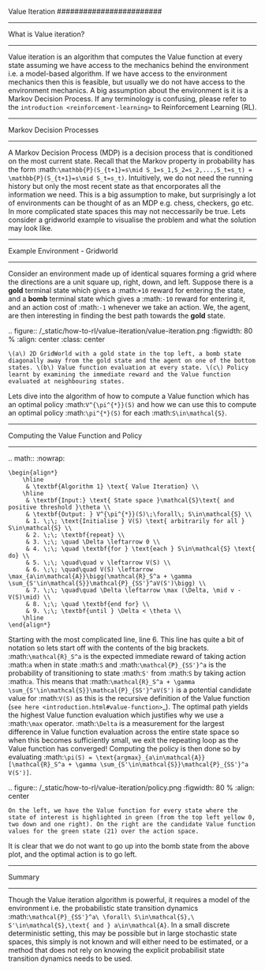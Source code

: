 Value Iteration
########################

**************************
What is Value iteration?
**************************

Value iteration is an algorithm that computes the Value function at every state assuming we have access to the mechanics behind the environment i.e. a model-based algorithm. If we have access to the environment mechanics then this is feasible, but usually we do not have access to the environment mechanics. A big assumption about the environment is it is a Markov Decision Process. If any terminology is confusing, please refer to the `introduction <reinforcement-learning>` to Reinforcement Learning (RL).

*************************
Markov Decision Processes
*************************

A Markov Decision Process (MDP) is a decision process that is conditioned on the most current state. Recall that the Markov property in probability has the form :math:`\mathbb{P}(S_{t+1}=s\mid S_1=s_1,S_2=s_2,...,S_t=s_t) = \mathbb{P}(S_{t+1}=s\mid S_t=s_t)`. Intuitively, we do not need the running history but only the most recent state as that encorporates all the information we need. This is a big assumption to make, but surprisingly a lot of environments can be thought of as an MDP e.g. chess, checkers, go etc. In more complicated state spaces this may not neccessarily be true. Lets consider a gridworld example to visualise the problem and what the solution may look like.

*******************************
Example Environment - Gridworld
*******************************

Consider an environment made up of identical squares forming a grid where the directions are a unit square up, right, down, and left. Suppose there is a **gold** terminal state which gives a :math:`+10` reward for entering the state, and a **bomb** terminal state which gives a :math:`-10` reward for entering it, and an action cost of :math:`-1` whenever we take an action. We, the agent, are then interesting in finding the best path towards the **gold** state.

.. figure:: /_static/how-to-rl/value-iteration/value-iteration.png
    :figwidth: 80 %
    :align: center
    :class: center

    \(a\) 2D GridWorld with a gold state in the top left, a bomb state diagonally away from the gold state and the agent on one of the bottom states. \(b\) Value function evaluation at every state. \(c\) Policy learnt by examining the immediate reward and the Value function evaluated at neighbouring states.

Lets dive into the algorithm of how to compute a Value function which has an optimal policy :math:`V^{\pi^{*}}(S)` and how we can use this to compute an optimal policy :math:`\pi^{*}(S)` for each :math:`S\in\mathcal{S}`.

*********************************************
Computing the Value Function and Policy
*********************************************

.. math::
    :nowrap:

    \begin{align*}
        \hline
         & \textbf{Algorithm 1} \text{ Value Iteration} \\
        \hline
         & \textbf{Input:} \text{ State space }\mathcal{S}\text{ and positive threshold }\theta \\
         & \textbf{Output: } V^{\pi^{*}}(S)\;\forall\; S\in\mathcal{S} \\
         & 1. \;\; \text{Initialise } V(S) \text{ arbitrarily for all } S\in\mathcal{S} \\
         & 2. \;\; \textbf{repeat} \\
         & 3. \;\; \quad \Delta \leftarrow 0 \\
         & 4. \;\; \quad \textbf{for } \text{each } S\in\mathcal{S} \text{ do} \\
         & 5. \;\; \quad\quad v \leftarrow V(S) \\
         & 6. \;\; \quad\quad V(S) \leftarrow \max_{a\in\mathcal{A}}\bigg(\mathcal{R}_S^a + \gamma \sum_{S'\in\mathcal{S}}\mathcal{P}_{SS'}^aV(S')\bigg) \\
         & 7. \;\; \quad\quad \Delta \leftarrow \max (\Delta, \mid v - V(S)\mid) \\
         & 8. \;\; \quad \textbf{end for} \\
         & 9. \;\; \textbf{until } \Delta < \theta \\
        \hline
    \end{align*}

Starting with the most complicated line, line 6. This line has quite a bit of notation so lets start off with the contents of the big brackets. :math:`\mathcal{R}_S^a` is the expected immediate reward of taking action :math:`a` when in state :math:`S` and :math:`\mathcal{P}_{SS'}^a` is the probability of transitioning to state :math:`S'` from :math:`S` by taking action :math:`a`. This means that :math:`\mathcal{R}_S^a + \gamma \sum_{S'\in\mathcal{S}}\mathcal{P}_{SS'}^aV(S')` is a potential candidate value for :math:`V(S)` as this is the recursive definition of the Value function (`see here <introduction.html#value-function>`_). The optimal path yields the highest Value function evaluation which justifies why we use a :math:`\max` operator. :math:`\Delta` is a measurement for the largest difference in Value function evaluation across the entire state space so when this becomes sufficiently small, we exit the repeating loop as the Value function has converged! Computing the policy is then done so by evaluating :math:`\pi(S) = \text{argmax}_{a\in\mathcal{A}} [\mathcal{R}_S^a + \gamma \sum_{S'\in\mathcal{S}}\mathcal{P}_{SS'}^a V(S')]`.

.. figure:: /_static/how-to-rl/value-iteration/policy.png
    :figwidth: 80 %
    :align: center
    
    On the left, we have the Value function for every state where the state of interest is highlighted in green (from the top left yellow 0, two down and one right). On the right are the candidate Value function values for the green state (21) over the action space.

It is clear that we do not want to go up into the bomb state from the above plot, and the optimal action is to go left.

***********
Summary
***********

Though the Value iteration algorithm is powerful, it requires a model of the environment i.e. the probabilistic state transition dynamics :math:`\mathcal{P}_{SS'}^a\ \forall\ S\in\mathcal{S},\  S'\in\mathcal{S},\text{ and } a\in\mathcal{A}`. In a small discrete deterministic setting, this may be possible but in large stochastic state spaces, this simply is not known and will either need to be estimated, or a method that does not rely on knowing the explicit probabilisit state transition dynamics needs to be used.



